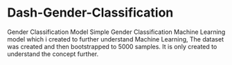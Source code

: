# Dash-Gender-Classification
Gender Classification Model
Simple Gender Classification Machine Learning model which i created to further understand Machine Learning, The dataset was created and then bootstrapped to 5000 samples. It is only created to understand the concept further.

